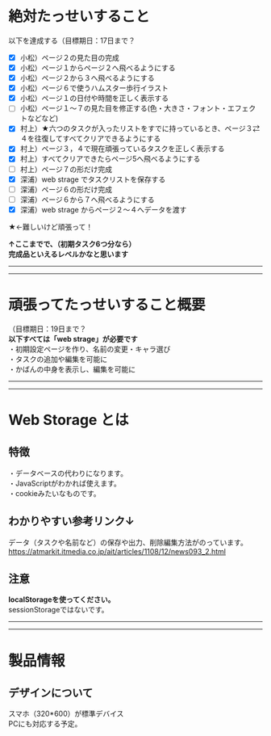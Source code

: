 # 絶対たっせいすること

以下を達成する（目標期日：17日まで？  

- [x] 小松）ページ２の見た目の完成
- [x] 小松）ページ１からページ２へ飛べるようにする
- [x] 小松）ページ２から３へ飛べるようにする
- [x] 小松）ページ６で使うハムスター歩行イラスト
- [x] 小松）ページ１の日付や時間を正しく表示する
- [ ] 小松）ページ１～７の見た目を修正する(色・大きさ・フォント・エフェクトなどなど)
- [x] 村上）★六つのタスクが入ったリストをすでに持っているとき、ページ３⇄４を往復してすべてクリアできるようにする
- [x] 村上）ページ３，４で現在頑張っているタスクを正しく表示する
- [x] 村上）すべてクリアできたらページ5へ飛べるようにする
- [ ] 村上）ページ７の形だけ完成
- [x] 深浦）web strage でタスクリストを保存する
- [ ] 深浦）ページ６の形だけ完成
- [ ] 深浦）ページ６から７へ飛べるようにする
- [x] 深浦）web strage からページ２～４へデータを渡す  

★←難しいけど頑張って！

**↑ここまでで、（初期タスク6つ分なら）  
完成品といえるレベルかなと思います**  
  
  
  ---
  ---
# 頑張ってたっせいすること概要
（目標期日：19日まで？  
**以下すべては「web strage」が必要です**  
・初期設定ページを作り、名前の変更・キャラ選び  
・タスクの追加や編集を可能に  
・かばんの中身を表示し、編集を可能に  


---
---
# Web Storage とは
## 特徴
・データベースの代わりになります。  
・JavaScriptがわかれば使えます。  
・cookieみたいなものです。  

## わかりやすい参考リンク↓
データ（タスクや名前など）の保存や出力、削除編集方法がのっています。
https://atmarkit.itmedia.co.jp/ait/articles/1108/12/news093_2.html  

## 注意
**localStorageを使ってください。**  
sessionStorageではないです。


---
---
# 製品情報
## デザインについて
スマホ（320*600）が標準デバイス  
PCにも対応する予定。
